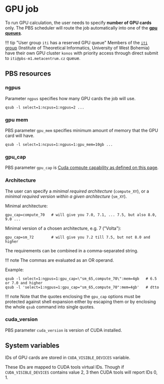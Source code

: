 # GPU job

To run GPU calculation, the user needs to specify **number of GPU cards** only. The PBS scheduler will route the job automatically into one of the **[gpu queues](https://metavo.metacentrum.cz/pbsmon2/queues/list)**.

!!! tip "User group `iti` has a reserved GPU queue"
    Members of the [`iti` group](https://metavo.metacentrum.cz/pbsmon2/group/pbs-m1.metacentrum.cz/iti) (Institute of Theoretical Informatics, University of West Bohemia) have their own GPU cluster `konos` with priority access through direct submit to `iti@pbs-m1.metacentrum.cz` queue.

## PBS resources

### ngpus

Parameter `ngpus` specifies how many GPU cards the job will use.

    qsub -l select=1:ncpus=1:ngpus=2 ... 

### gpu mem

PBS parameter `gpu_mem` specifies minimum amount of memory that the GPU card will have. 

    qsub -l select=1:ncpus=1:ngpus=1:gpu_mem=10gb ...

### gpu\_cap

PBS parameter `gpu_cap` is [Cuda compute capability as defined on this page](https://docs.nvidia.com/cuda/cuda-c-programming-guide/index.html#compute-capabilities).

### Architecture

The user can specify a *minimal required architecture* (`compute_XY`), or a *minimal required version within a given architecture* (`sm_XY`).

Minimal architecture:

    gpu_cap=compute_70   # will give you 7.0, 7.1, ... 7.5, but also 8.0, 9.0 ...

Minimal version of a chosen architecture, e.g. 7 ("Volta"):

    gpu_cap=sm_72        # will give you 7.2 till 7.5, but not 8.0 and higher

The requirements can be combined in a comma-separated string.

!!! note
    The commas are evaluated as an OR operand.

Example:

    qsub -l select=1:ngpus=1:gpu_cap=\"sm_65,compute_70\":mem=4gb   # 6.5 or 7.0 and higher
    qsub -l 'select=1:ngpus=1:gpu_cap="sm_65,compute_70":mem=4gb'   # dtto

!!! note
    Note that the quotes enclosing the `gpu_cap` options must be protected against shell expansion either by escaping them or by enclosing the whole `qsub` command into single quotes.

### cuda\_version

PBS parameter `cuda_version` is version of CUDA installed.

## System variables

IDs of GPU cards are stored in `CUDA_VISIBLE_DEVICES` variable.

These IDs are mapped to CUDA tools virtual IDs. Though if `CUDA_VISIBLE_DEVICES` contains value 2, 3 then CUDA tools will report IDs 0, 1. 

